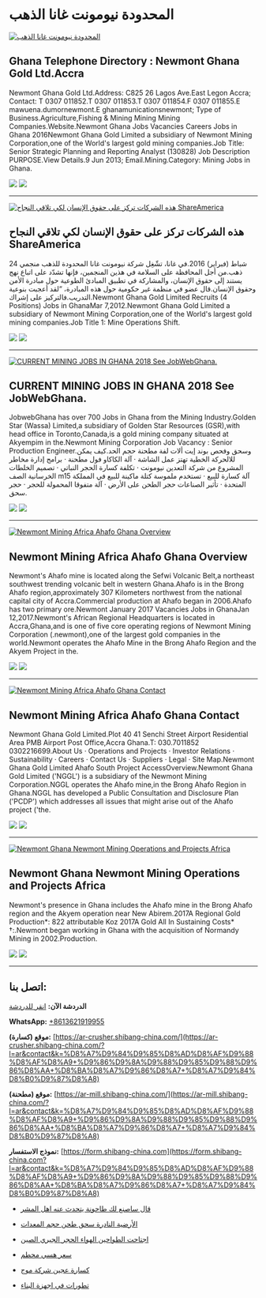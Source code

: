 # المحدودة نيومونت غانا الذهب

<a href="https://swt.shibang-china.com/?l=ar&img&k=%D8%A7%D9%84%D9%85%D8%AD%D8%AF%D9%88%D8%AF%D8%A9+%D9%86%D9%8A%D9%88%D9%85%D9%88%D9%86%D8%AA+%D8%BA%D8%A7%D9%86%D8%A7+%D8%A7%D9%84%D8%B0%D9%87%D8%A8" target="_blank">![المحدودة نيومونت غانا الذهب](http://static.shibang-china.com/all-800x300/539.jpg)</a>

## Ghana Telephone Directory : Newmont Ghana Gold Ltd.Accra
Newmont Ghana Gold Ltd.Address: C825 26 Lagos Ave.East Legon Accra; Contact: T 0307 011852.T 0307 011853.T 0307 011854.F 0307 011855.E mawuena.dumornewmont.E ghanamunicationsnewmont; Type of Business.Agriculture,Fishing &amp; Mining Mining Mining Companies.Website.Newmont Ghana Jobs Vacancies Careers Jobs in Ghana 2016Newmont Ghana Gold Limited a subsidiary of Newmont Mining Corporation,one of the World&#39;s largest gold mining companies.Job Title: Senior Strategic Planning and Reporting Analyst (130828) Job Description PURPOSE.View Details.9 Jun 2013; Email.Mining.Category: Mining Jobs in Ghana.


<a href="https://whatsapp.shibangsoft.com/WhatsApp.php" target="_blank" title="WhatsApp">![](http://static.shibang-china.com/icon/whatsapp.png)</a> <a href="https://swt.shibang-china.com/?l=ar&icon&k=%D8%A7%D9%84%D9%85%D8%AD%D8%AF%D9%88%D8%AF%D8%A9+%D9%86%D9%8A%D9%88%D9%85%D9%88%D9%86%D8%AA+%D8%BA%D8%A7%D9%86%D8%A7+%D8%A7%D9%84%D8%B0%D9%87%D8%A8" target="_blank">![](http://static.shibang-china.com/icon/chat-ar.png)</a>

---

<a href="https://swt.shibang-china.com/?l=ar&img&k=%D8%A7%D9%84%D9%85%D8%AD%D8%AF%D9%88%D8%AF%D8%A9+%D9%86%D9%8A%D9%88%D9%85%D9%88%D9%86%D8%AA+%D8%BA%D8%A7%D9%86%D8%A7+%D8%A7%D9%84%D8%B0%D9%87%D8%A8" target="_blank">![هذه الشركات تركز على حقوق الإنسان لكي تلاقي النجاح ShareAmerica](http://static.shibang-china.com/all-800x300/676.jpg)</a>

## هذه الشركات تركز على حقوق الإنسان لكي تلاقي النجاح ShareAmerica
24 شباط (فبراير) 2016.في غانا، تشّغِل شركة نيومونت غانا المحدودة للذهب منجمي ذهب.من أجل المحافظة على السلامة في هذين المنجمين، فإنها تشدّد على اتباع نهج يستند إلى حقوق الإنسان، والمشاركة في تطبيق المبادئ الطوعية حول مبادرة الأمن وحقوق الإنسان.قال عضو في منظمة غير حكومية حول هذه المبادرة، “لقد أعجبت بنوعية التدريب.فالتركيز على إشراك.Newmont Ghana Gold Limited Recruits (4 Positions) Jobs in GhanaMar 7,2012.Newmont Ghana Gold Limited a subsidiary of Newmont Mining Corporation,one of the World&#39;s largest gold mining companies.Job Title 1: Mine Operations Shift.


<a href="https://whatsapp.shibangsoft.com/WhatsApp.php" target="_blank" title="WhatsApp">![](http://static.shibang-china.com/icon/whatsapp.png)</a> <a href="https://swt.shibang-china.com/?l=ar&icon&k=%D8%A7%D9%84%D9%85%D8%AD%D8%AF%D9%88%D8%AF%D8%A9+%D9%86%D9%8A%D9%88%D9%85%D9%88%D9%86%D8%AA+%D8%BA%D8%A7%D9%86%D8%A7+%D8%A7%D9%84%D8%B0%D9%87%D8%A8" target="_blank">![](http://static.shibang-china.com/icon/chat-ar.png)</a>

---

<a href="https://swt.shibang-china.com/?l=ar&img&k=%D8%A7%D9%84%D9%85%D8%AD%D8%AF%D9%88%D8%AF%D8%A9+%D9%86%D9%8A%D9%88%D9%85%D9%88%D9%86%D8%AA+%D8%BA%D8%A7%D9%86%D8%A7+%D8%A7%D9%84%D8%B0%D9%87%D8%A8" target="_blank">![CURRENT MINING JOBS IN GHANA 2018 See JobWebGhana.](http://static.shibang-china.com/all-800x300/505.jpg)</a>

## CURRENT MINING JOBS IN GHANA 2018 See JobWebGhana.
JobwebGhana has over 700 Jobs in Ghana from the Mining Industry.Golden Star (Wassa) Limited,a subsidiary of Golden Star Resources (GSR),with head office in Toronto,Canada,is a gold mining company situated at Akyempim in the.Newmont Mining Corporation Job Vacancy : Senior Production Engineer.وسحق وفحص بوند إيت ألات لفة مطحنة حجم الحد.كيف يمكن للالحركة الخطية تهتز عمل الشاشة &middot; آلة الكاكاو فول مطحنة &middot; برامج إدارة مخاطر المشروع من شركة التعدين نيومونت &middot; تكلفة كسارة الحجر النباتي &middot; تصميم الخلطات الخرسانية الصف m15 آلة كسارة للبيع &middot; تستخدم ملموسة كتلة ماكينة للبيع في المملكة المتحدة &middot; تأثير الصناعات حجر الطحن على الأرض &middot; آلة متفوقا المحمولة للحجر &middot; حجر سحق.


<a href="https://whatsapp.shibangsoft.com/WhatsApp.php" target="_blank" title="WhatsApp">![](http://static.shibang-china.com/icon/whatsapp.png)</a> <a href="https://swt.shibang-china.com/?l=ar&icon&k=%D8%A7%D9%84%D9%85%D8%AD%D8%AF%D9%88%D8%AF%D8%A9+%D9%86%D9%8A%D9%88%D9%85%D9%88%D9%86%D8%AA+%D8%BA%D8%A7%D9%86%D8%A7+%D8%A7%D9%84%D8%B0%D9%87%D8%A8" target="_blank">![](http://static.shibang-china.com/icon/chat-ar.png)</a>

---

<a href="https://swt.shibang-china.com/?l=ar&img&k=%D8%A7%D9%84%D9%85%D8%AD%D8%AF%D9%88%D8%AF%D8%A9+%D9%86%D9%8A%D9%88%D9%85%D9%88%D9%86%D8%AA+%D8%BA%D8%A7%D9%86%D8%A7+%D8%A7%D9%84%D8%B0%D9%87%D8%A8" target="_blank">![Newmont Mining Africa Ahafo Ghana Overview](http://static.shibang-china.com/all-800x300/148.jpg)</a>

## Newmont Mining Africa Ahafo Ghana Overview
Newmont&#39;s Ahafo mine is located along the Sefwi Volcanic Belt,a northeast southwest trending volcanic belt in western Ghana.Ahafo is in the Brong Ahafo region,approximately 307 Kilometers northwest from the national capital city of Accra.Commercial production at Ahafo began in 2006.Ahafo has two primary ore.Newmont January 2017 Vacancies Jobs in GhanaJan 12,2017.Newmont&#39;s African Regional Headquarters is located in Accra,Ghana,and is one of five core operating regions of Newmont Mining Corporation (.newmont),one of the largest gold companies in the world.Newmont operates the Ahafo Mine in the Brong Ahafo Region and the Akyem Project in the.


<a href="https://whatsapp.shibangsoft.com/WhatsApp.php" target="_blank" title="WhatsApp">![](http://static.shibang-china.com/icon/whatsapp.png)</a> <a href="https://swt.shibang-china.com/?l=ar&icon&k=%D8%A7%D9%84%D9%85%D8%AD%D8%AF%D9%88%D8%AF%D8%A9+%D9%86%D9%8A%D9%88%D9%85%D9%88%D9%86%D8%AA+%D8%BA%D8%A7%D9%86%D8%A7+%D8%A7%D9%84%D8%B0%D9%87%D8%A8" target="_blank">![](http://static.shibang-china.com/icon/chat-ar.png)</a>

---

<a href="https://swt.shibang-china.com/?l=ar&img&k=%D8%A7%D9%84%D9%85%D8%AD%D8%AF%D9%88%D8%AF%D8%A9+%D9%86%D9%8A%D9%88%D9%85%D9%88%D9%86%D8%AA+%D8%BA%D8%A7%D9%86%D8%A7+%D8%A7%D9%84%D8%B0%D9%87%D8%A8" target="_blank">![Newmont Mining Africa Ahafo Ghana Contact](http://static.shibang-china.com/all-800x300/703.jpg)</a>

## Newmont Mining Africa Ahafo Ghana Contact
Newmont Ghana Gold Limited.Plot 40 41 Senchi Street Airport Residential Area PMB Airport Post Office,Accra Ghana.T: 030.7011852 0302216699.About Us &middot; Operations and Projects &middot; Investor Relations &middot; Sustainability &middot; Careers &middot; Contact Us &middot; Suppliers &middot; Legal &middot; Site Map.Newmont Ghana Gold Limited Ahafo South Project AccessOverview.Newmont Ghana Gold Limited (&#39;NGGL&#39;) is a subsidiary of the Newmont Mining Corporation.NGGL operates the Ahafo mine,in the Brong Ahafo Region in Ghana.NGGL has developed a Public Consultation and Disclosure Plan (&#39;PCDP&#39;) which addresses all issues that might arise out of the Ahafo project (&#39;the.


<a href="https://whatsapp.shibangsoft.com/WhatsApp.php" target="_blank" title="WhatsApp">![](http://static.shibang-china.com/icon/whatsapp.png)</a> <a href="https://swt.shibang-china.com/?l=ar&icon&k=%D8%A7%D9%84%D9%85%D8%AD%D8%AF%D9%88%D8%AF%D8%A9+%D9%86%D9%8A%D9%88%D9%85%D9%88%D9%86%D8%AA+%D8%BA%D8%A7%D9%86%D8%A7+%D8%A7%D9%84%D8%B0%D9%87%D8%A8" target="_blank">![](http://static.shibang-china.com/icon/chat-ar.png)</a>

---

<a href="https://swt.shibang-china.com/?l=ar&img&k=%D8%A7%D9%84%D9%85%D8%AD%D8%AF%D9%88%D8%AF%D8%A9+%D9%86%D9%8A%D9%88%D9%85%D9%88%D9%86%D8%AA+%D8%BA%D8%A7%D9%86%D8%A7+%D8%A7%D9%84%D8%B0%D9%87%D8%A8" target="_blank">![Newmont Ghana Newmont Mining Operations and Projects Africa](http://static.shibang-china.com/all-800x300/375.jpg)</a>

## Newmont Ghana Newmont Mining Operations and Projects Africa
Newmont&#39;s presence in Ghana includes the Ahafo mine in the Brong Ahafo region and the Akyem operation near New Abirem.2017A Regional Gold Production*: 822 attributable Koz 2017A Gold All In Sustaining Costs* †:.Newmont began working in Ghana with the acquisition of Normandy Mining in 2002.Production.

<a href="https://whatsapp.shibangsoft.com/WhatsApp.php" target="_blank" title="WhatsApp">![](http://static.shibang-china.com/icon/whatsapp.png)</a> <a href="https://swt.shibang-china.com/?l=ar&icon&k=%D8%A7%D9%84%D9%85%D8%AD%D8%AF%D9%88%D8%AF%D8%A9+%D9%86%D9%8A%D9%88%D9%85%D9%88%D9%86%D8%AA+%D8%BA%D8%A7%D9%86%D8%A7+%D8%A7%D9%84%D8%B0%D9%87%D8%A8" target="_blank">![](http://static.shibang-china.com/icon/chat-ar.png)</a>

---
## اتصل بنا:

**الدردشة الآن:** [انقر للدردشة](https://swt.shibang-china.com?l=ar&contact&k=%D8%A7%D9%84%D9%85%D8%AD%D8%AF%D9%88%D8%AF%D8%A9+%D9%86%D9%8A%D9%88%D9%85%D9%88%D9%86%D8%AA+%D8%BA%D8%A7%D9%86%D8%A7+%D8%A7%D9%84%D8%B0%D9%87%D8%A8)

**WhatsApp:**  [+8613621919955](https://whatsapp.shibangsoft.com/WhatsApp.php)

**موقع (كسارة):** [https://ar-crusher.shibang-china.com/](https://ar-crusher.shibang-china.com/?l=ar&contact&k=%D8%A7%D9%84%D9%85%D8%AD%D8%AF%D9%88%D8%AF%D8%A9+%D9%86%D9%8A%D9%88%D9%85%D9%88%D9%86%D8%AA+%D8%BA%D8%A7%D9%86%D8%A7+%D8%A7%D9%84%D8%B0%D9%87%D8%A8)

**موقع (مطحنة):** [https://ar-mill.shibang-china.com/](https://ar-mill.shibang-china.com/?l=ar&contact&k=%D8%A7%D9%84%D9%85%D8%AD%D8%AF%D9%88%D8%AF%D8%A9+%D9%86%D9%8A%D9%88%D9%85%D9%88%D9%86%D8%AA+%D8%BA%D8%A7%D9%86%D8%A7+%D8%A7%D9%84%D8%B0%D9%87%D8%A8)

**نموذج الاستفسار:** [https://form.shibang-china.com](https://form.shibang-china.com?l=ar&contact&k=%D8%A7%D9%84%D9%85%D8%AD%D8%AF%D9%88%D8%AF%D8%A9+%D9%86%D9%8A%D9%88%D9%85%D9%88%D9%86%D8%AA+%D8%BA%D8%A7%D9%86%D8%A7+%D8%A7%D9%84%D8%B0%D9%87%D8%A8)

* [قال ساصنع لك طاحونة يتحدث عنه اهل المشر](../21/%D9%82%D8%A7%D9%84%20%D8%B3%D8%A7%D8%B5%D9%86%D8%B9%20%D9%84%D9%83%20%D8%B7%D8%A7%D8%AD%D9%88%D9%86%D8%A9%20%D9%8A%D8%AA%D8%AD%D8%AF%D8%AB%20%D8%B9%D9%86%D9%87%20%D8%A7%D9%87%D9%84%20%D8%A7%D9%84%D9%85%D8%B4%D8%B1.md)

* [الأرضية النادرة سحق طحن حجم المعدات](../23/%D8%A7%D9%84%D8%A3%D8%B1%D8%B6%D9%8A%D8%A9%20%D8%A7%D9%84%D9%86%D8%A7%D8%AF%D8%B1%D8%A9%20%D8%B3%D8%AD%D9%82%20%D8%B7%D8%AD%D9%86%20%D8%AD%D8%AC%D9%85%20%D8%A7%D9%84%D9%85%D8%B9%D8%AF%D8%A7%D8%AA.md)

* [اجتاحت الطواحين الهواء الحجر الجيري الصين](../24/%D8%A7%D8%AC%D8%AA%D8%A7%D8%AD%D8%AA%20%D8%A7%D9%84%D8%B7%D9%88%D8%A7%D8%AD%D9%8A%D9%86%20%D8%A7%D9%84%D9%87%D9%88%D8%A7%D8%A1%20%D8%A7%D9%84%D8%AD%D8%AC%D8%B1%20%D8%A7%D9%84%D8%AC%D9%8A%D8%B1%D9%8A%20%D8%A7%D9%84%D8%B5%D9%8A%D9%86.md)

* [سعر هسي محطم](../22/%D8%B3%D8%B9%D8%B1%20%D9%87%D8%B3%D9%8A%20%D9%85%D8%AD%D8%B7%D9%85.md)

* [كسارة عجين شركة موج](../22/%D9%83%D8%B3%D8%A7%D8%B1%D8%A9%20%D8%B9%D8%AC%D9%8A%D9%86%20%D8%B4%D8%B1%D9%83%D8%A9%20%D9%85%D9%88%D8%AC.md)

* [تطورات في اجهزة البناء](../21/%D8%AA%D8%B7%D9%88%D8%B1%D8%A7%D8%AA%20%D9%81%D9%8A%20%D8%A7%D8%AC%D9%87%D8%B2%D8%A9%20%D8%A7%D9%84%D8%A8%D9%86%D8%A7%D8%A1.md)
